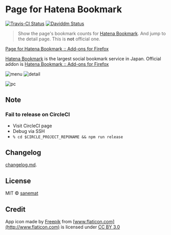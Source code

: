 # Page for Hatena Bookmark

[![Travis-CI Status][travis-image]][travis-url] [![Daviddm Status][daviddm-image]][daviddm-url]

> Show the page's bookmark counts for [Hatena Bookmark](http://b.hatena.ne.jp/). And jump to the detail page. This is **not** official one.

[Page for Hatena Bookmark :: Add-ons for Firefox](https://addons.mozilla.org/addon/page-for-hatena-bookmark/)

[Hatena Bookmark](http://b.hatena.ne.jp/) is the largest social bookmark service in Japan. Official addon is [Hatena Bookmark :: Add-ons for Firefox](https://addons.mozilla.org/addon/hatena-bookmark/)

![menu](https://cloud.githubusercontent.com/assets/75448/12885171/2314d892-cea7-11e5-82f4-d8607a58de93.png)
![detail](https://cloud.githubusercontent.com/assets/75448/12885168/1e520c12-cea7-11e5-988c-defd65b80465.png)

![pc](https://cloud.githubusercontent.com/assets/75448/12920068/74522104-cf8a-11e5-8f60-5d4d19e75cd6.png)

## Note

### Fail to release on CircleCI

* Visit CircleCI page
* Debug via SSH
* `% cd $CIRCLE_PROJECT_REPONAME && npm run release`


## Changelog

[changelog.md](./changelog.md).


## License

MIT © [sanemat](http://sane.jp)


## Credit

App icon made by [Freepik](http://www.freepik.com) from [www.flaticon.com](http://www.flaticon.com) is licensed under [CC BY 3.0](http://creativecommons.org/licenses/by/3.0/)


[travis-url]: https://travis-ci.org/dogwalk/firefox-page-for-hatena-bookmark
[travis-image]: https://img.shields.io/travis/dogwalk/firefox-page-for-hatena-bookmark/master.svg?style=flat-square&label=travis
[daviddm-url]: https://david-dm.org/dogwalk/firefox-page-for-hatena-bookmark
[daviddm-image]: https://img.shields.io/david/dogwalk/firefox-page-for-hatena-bookmark.svg?style=flat-square
